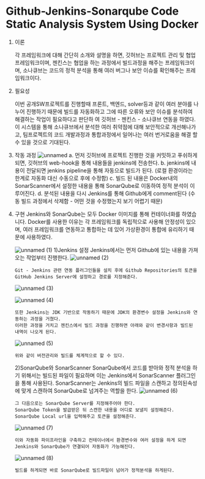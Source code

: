 
<h1>Github-Jenkins-Sonarqube Code Static Analysis System Using Docker</h1>

1. 이론
   
   각 프레임워크에 대해 간단히 소개와 설명을 하면, 깃허브는 프로젝트 관리 및 협업 프레임워크이며, 젠킨스는 협업을 하는 과정에서 빌드과정을 해주는 프레임워크이며, 소나큐브는 코드의 정적 분석을    통해 여러 버그나 보안 이슈를 확인해주는 프레임워크이다.

2. 필요성
   
   이번 공개SW프로젝트를 진행할때 프론트, 백엔드, solver등과 같이 여러 분야를 나누어 진행하기 때문에 빌드를 자동화하고 그에 따른 오류와 보안 이슈를 분석하여 해결하는 작업이 필요하다고 판단하
   여  깃허브 - 젠킨스 - 소나큐브 연동을 하였다.
   이 시스템을 통해 소나큐브에서 분석한 여러 취약점에 대해 보안적으로 개선해나가고, 팀프로젝트의 코드 개발과정과 통합과정에서 일어나는 여러 번거로움을 해결 할 수 있을 것으로 기대된다.

3. 작동 과정
   ![unnamed](https://github.com/CSID-DGU/2023-1-OPPS1-1921-5/assets/103040750/2a695c14-83d8-450d-b5ca-0b5407c3c46d)
   a. 먼저 깃허브에 프로젝트 진행한 것을 커밋하고 푸쉬하게 되면, 깃허브의 web-hook을 통해 내용들을 jenkins에 전송한다.
   b. jenkins에 내용이 전달되면 jenkins pipeline을 통해 자동으로 빌드가 된다. (로컬 환경이라는 한계로 자동화 대신 수동으로 후에 수정함)
   c. 빌드 된 내용은 Docker내의 SonarScanner에서 설정한 내용을 통해 SonarQube로 이동하여 정적 분석이 이루어진다.
   d. 분석된 내용을 다시 Jenkins를 통해 Github에게 comment된다 (수동 빌드 과정에서 삭제함 - 어떤 것을 수정했는지 보기 어렵기 때문)

5. 구현
   Jenkins와 SonarQube는 모두 Docker 이미지를 통해 컨테이너화를 하였습니다.
   Docker를 사용한 이유는 각 프레임워크를 독립적으로 사용해 안정성이 있으며, 여러 프레임워크를 연동하고 통합하는 데 있어 가상환경이 통합에 유리하기 때문에 사용하였다.
   
   ![unnamed (1)](https://github.com/CSID-DGU/2023-1-OPPS1-1921-5/assets/103040750/d48530fb-3c9c-4c4c-87ac-29ab97a973b9)
   1)Jenkins 설정
       Jenkins에서는 먼저 Github에 있는 내용을 가져오는 작업부터 진행한다.
 		   ![unnamed (2)](https://github.com/CSID-DGU/2023-1-OPPS1-1921-5/assets/103040750/115e969d-d5c3-497d-8d9a-d249214b0c9f)

       Git - Jenkins 관련 연동 플러그인들을 설치 후에 Github Repositories의 토큰을 GitHub Jenkins Server에 설정하고 경로를 지정해준다.
      ![unnamed (3)](https://github.com/CSID-DGU/2023-1-OPPS1-1921-5/assets/103040750/9e3188a8-72b8-4d6d-99f7-51a37b39191d)

      ![unnamed (4)](https://github.com/CSID-DGU/2023-1-OPPS1-1921-5/assets/103040750/0c7ca5cd-d686-4305-88a6-1d262a1443cb)


       또한 Jenkins는 JDK 기반으로 작동하기 때문에 JDK의 환경변수 설정을 Jenkins와 연동하는 과정을 거쳤다. 
       이러한 과정을 거치고 젠킨스에서 빌드 과정을 진행하면 아래와 같이 변경사항과 빌드된 내역이 나오게 된다.
      ![unnamed (5)](https://github.com/CSID-DGU/2023-1-OPPS1-1921-5/assets/103040750/929bce6f-4711-4c63-81bd-13d0d774bf0b)

       위와 같이 버전관리와 빌드를 체계적으로 할 수 있다.

   2)SonarQube와 SonarScanner
       SonarQube에서 코드를 받아와 정적 분석을 하기 위해서는 빌드된 파일이 필요하며 이는 Jenkins에서 SonarScanner 플러그인을 통해 사용된다. SonarScanner는 Jenkins의 빌드 파일을 스캔하고         정의된속성에 맞게 스캔하여 SonarQube로 넘겨주는 역할을 한다.
      ![unnamed (6)](https://github.com/CSID-DGU/2023-1-OPPS1-1921-5/assets/103040750/eb44a5d7-46be-4527-a184-a7bc932b0a49)

       그 다음으로는 SonarQube Server를 지정해주어야 한다.
       SonarQube Token을 발급받은 뒤 스캔한 내용을 어디로 보낼지 설정해준다. SonarQube Local url을 입력해주고 토큰을 설정해준다.
      ![unnamed (7)](https://github.com/CSID-DGU/2023-1-OPPS1-1921-5/assets/103040750/4addeb04-e00f-4df7-84b5-a725df1d7a97)

       이와 자동화 파이프라인을 구축하고 컨테이너에서 환경변수와 여러 설정을 하게 되면 Jenkins와 SonarQube가 연결되어 자동화가 가능해진다.
      ![unnamed (8)](https://github.com/CSID-DGU/2023-1-OPPS1-1921-5/assets/103040750/c17c5377-e321-45b1-a81b-82f28b1347c9)


       빌드를 하게되면 바로 SonarQube로 빌드파일이 넘어가 정적분석을 하게된다.

